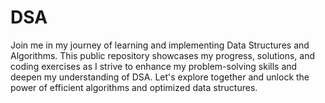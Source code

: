 # DSA
Join me in my journey of learning and implementing Data Structures and Algorithms. This public repository showcases my progress, solutions, and coding exercises as I strive to enhance my problem-solving skills and deepen my understanding of DSA. Let's explore together and unlock the power of efficient algorithms and optimized data structures. 
